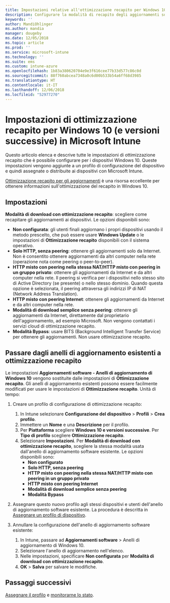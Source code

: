 ```yaml
---
title: Impostazioni relative all'ottimizzazione recapito per Windows 10 in Microsoft Intune - Azure | Microsoft Docs
description: Configurare la modalità di recapito degli aggiornamenti software ai dispositivi tramite i servizi cloud di ottimizzazione recapito disponibili per i dispositivi con Windows 10 e versioni successive. In Intune, creare un profilo di configurazione del dispositivo per installare gli aggiornamenti da Internet. Vedere anche come sostituire gli anelli di aggiornamento esistenti con un profilo di ottimizzazione recapito.
keywords: ''
author: MandiOhlinger
ms.author: mandia
manager: dougeby
ms.date: 12/05/2018
ms.topic: article
ms.prod: ''
ms.service: microsoft-intune
ms.technology: ''
ms.suite: ems
ms.custom: intune-azure
ms.openlocfilehash: 1b83a380620704e9e3f616cee77b33d577c86c0d
ms.sourcegitcommit: 88f760abcea7348a0c6d00b533b54a6ff68d3985
ms.translationtype: HT
ms.contentlocale: it-IT
ms.lasthandoff: 12/06/2018
ms.locfileid: "52977270"
---
```

# <a name="windows-10-and-newer-delivery-optimization-settings-in-microsoft-intune"></a>Impostazioni di ottimizzazione recapito per Windows 10 (e versioni successive) in Microsoft Intune

Questo articolo elenca e descrive tutte le impostazioni di ottimizzazione recapito che è possibile configurare per i dispositivi Windows 10. Queste impostazioni vengono aggiunte a un profilo di configurazione del dispositivo e quindi assegnate o distribuite ai dispositivi con Microsoft Intune. 

[Ottimizzazione recapito per gli aggiornamenti](https://docs.microsoft.com/windows/deployment/update/waas-delivery-optimization) è una risorsa eccellente per ottenere informazioni sull'ottimizzazione del recapito in Windows 10.

## <a name="settings"></a>Impostazioni

**Modalità di download con ottimizzazione recapito**: scegliere come recapitare gli aggiornamenti ai dispositivi. Le opzioni disponibili sono:

- **Non configurata**: gli utenti finali aggiornano i propri dispositivi usando il metodo prescelto, che può essere usare **Windows Update** o le impostazioni di **Ottimizzazione recapito** disponibili con il sistema operativo.
- **Solo HTTP, senza peering**: ottenere gli aggiornamenti solo da Internet. Non è consentito ottenere aggiornamenti da altri computer nella rete (operazione nota come peering o peer-to-peer).
- **HTTP misto con peering nella stessa NAT/HTTP misto con peering in un gruppo privato**: ottenere gli aggiornamenti da Internet e da altri computer nella rete. Il peering si verifica per i dispositivi nello stesso sito di Active Directory (se presente) o nello stesso dominio. Quando questa opzione è selezionata, il peering attraversa gli indirizzi IP di NAT (Network Address Translation).
- **HTTP misto con peering Internet**: ottenere gli aggiornamenti da Internet e da altri computer nella rete.
- **Modalità di download semplice senza peering**: ottenere gli aggiornamenti da Internet, direttamente dal proprietario dell'aggiornamento, ad esempio Microsoft. Non vengono contattati i servizi cloud di ottimizzazione recapito.
- **Modalità Bypass**: usare BITS (Background Intelligent Transfer Service) per ottenere gli aggiornamenti. Non usare ottimizzazione recapito.

## <a name="move-from-existing-update-rings-to-delivery-optimization"></a>Passare dagli anelli di aggiornamento esistenti a ottimizzazione recapito

Le impostazioni **Aggiornamenti software - Anelli di aggiornamento di Windows 10** vengono sostituite dalle impostazioni di **Ottimizzazione recapito**. Gli anelli di aggiornamento esistenti possono essere facilmente modificati per usare le impostazioni di **Ottimizzazione recapito**. Unità di tempo:

1. Creare un profilo di configurazione di ottimizzazione recapito:

    1. In Intune selezionare **Configurazione del dispositivo** > **Profili** > **Crea profilo**.
    2. Immettere un **Nome** e una **Descrizione** per il profilo.
    3. Per **Piattaforma** scegliere **Windows 10 e versioni successive**. Per **Tipo di profilo** scegliere **Ottimizzazione recapito**.
    4. Selezionare **Impostazioni**. Per **Modalità di download con ottimizzazione recapito**, scegliere la stessa modalità usata dall'anello di aggiornamento software esistente. Le opzioni disponibili sono:
        - **Non configurato**
        - **Solo HTTP, senza peering**
        - **HTTP misto con peering nella stessa NAT/HTTP misto con peering in un gruppo privato**
        - **HTTP misto con peering Internet**
        - **Modalità di download semplice senza peering**
        - **Modalità Bypass**

2. Assegnare questo nuovo profilo agli stessi dispositivi e utenti dell'anello di aggiornamento software esistente. La procedura è descritta in [Assegnare un profilo di dispositivo](device-profile-assign.md).

3. Annullare la configurazione dell'anello di aggiornamento software esistente:
    1. In Intune, passare ad **Aggiornamenti software** > Anelli di aggiornamento di Windows 10.
    2. Selezionare l'anello di aggiornamento nell'elenco.
    3. Nelle impostazioni, specificare **Non configurata** per **Modalità di download con ottimizzazione recapito**.
    4. **OK** > **Salva** per salvare le modifiche.

## <a name="next-steps"></a>Passaggi successivi

[Assegnare il profilo](device-profile-assign.md) e [monitorarne lo stato](device-profile-monitor.md).
